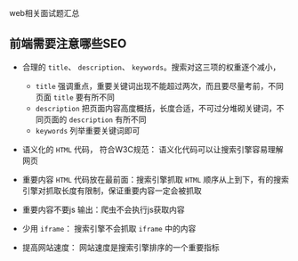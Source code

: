 web相关面试题汇总

## 前端需要注意哪些SEO

- 合理的 `title`、 `description`、 `keywords`。搜索对这三项的权重逐个减小， 
  + `title` 强调重点，重要关键词出现不能超过两次，而且要尽量考前，不同页面 `title` 要有所不同
  + `description` 把页面内容高度概括，长度合适，不可过分堆砌关键词，不同页面的 `description` 有所不同
  + `keywords` 列举重要关键词即可

- 语义化的 `HTML` 代码， 符合W3C规范： 语义化代码可以让搜索引擎容易理解网页
- 重要内容 `HTML` 代码放在最前面：搜索引擎抓取 `HTML` 顺序从上到下，有的搜索引擎对抓取长度有限制，保证重要内容一定会被抓取
- 重要内容不要js 输出：爬虫不会执行js获取内容
- 少用 `iframe`： 搜索引擎不会抓取 `iframe` 中的内容
- 提高网站速度： 网站速度是搜索引擎排序的一个重要指标